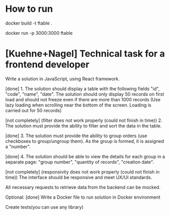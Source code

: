 # How to run

docker build -t ftable .

docker run -p 3000:3000 ftable

# [Kuehne+Nagel] Technical task for a frontend developer

Write a solution in JavaScript, using React framework.

[done] 1. The solution should display a table with the following fields "id", "code", "name", "date". The solution should only display 50 records on first load and should not freeze even if there are more than 1000 records (Use lazy loading when scrolling near the bottom of the screen. Loading is carried out for 50 records)

[not completely] (filter does not work properly (could not finish in time)) 2. The solution must provide the ability to filter and sort the data in the table.

[done] 3. The solution must provide the ability to group orders (use checkboxes to group/ungroup them). As the group is formed, it is assigned a "number".

[done] 4. The solution should be able to view the details for each group in a separate page: "group number", "quantity of records", "creation date".

[not completely] (responsivity does not work properly (could not finish in time))
The interface should be responsive and meet UX/UI standards.

All necessary requests to retrieve data from the backend can be mocked.

Optional:
[done]
Write a Docker file to run solution in Docker environment

Create tests(you can use any library)

